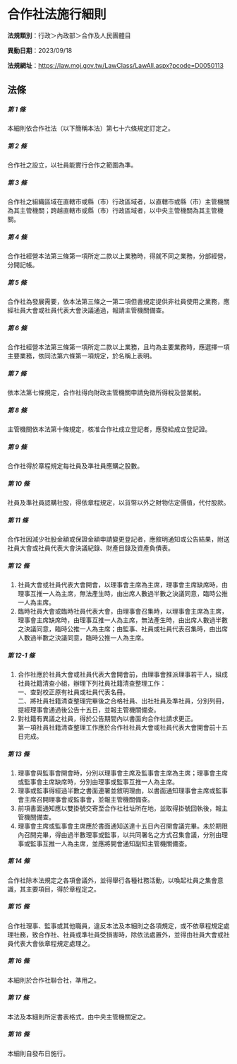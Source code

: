 # 合作社法施行細則

**法規類別**：行政＞內政部＞合作及人民團體目

**異動日期**：2023/09/18  

**法規網址**：https://law.moj.gov.tw/LawClass/LawAll.aspx?pcode=D0050113





## 法條
##### 第 1 條
本細則依合作社法（以下簡稱本法）第七十六條規定訂定之。

##### 第 2 條
合作社之設立，以社員能實行合作之範圍為準。

##### 第 3 條
合作社之組織區域在直轄市或縣（市）行政區域者，以直轄市或縣（市）主管機關為其主管機關；跨越直轄市或縣（市）行政區域者，以中央主管機關為其主管機關。

##### 第 4 條
合作社經營本法第三條第一項所定二款以上業務時，得就不同之業務，分部經營，分開記帳。

##### 第 5 條
合作社為發展需要，依本法第三條之一第二項但書規定提供非社員使用之業務，應經社員大會或社員代表大會決議通過，報請主管機關備查。

##### 第 6 條
合作社經營本法第三條第一項所定二款以上業務，且均為主要業務時，應選擇一項主要業務，依同法第六條第一項規定，於名稱上表明。

##### 第 7 條
依本法第七條規定，合作社得向財政主管機關申請免徵所得稅及營業稅。

##### 第 8 條
主管機關依本法第十條規定，核准合作社成立登記者，應發給成立登記證。

##### 第 9 條
合作社得於章程規定每社員及準社員應購之股數。

##### 第 10 條
社員及準社員認購社股，得依章程規定，以貨幣以外之財物估定價值，代付股款。

##### 第 11 條
合作社因減少社股金額或保證金額申請變更登記者，應敘明通知或公告結果，附送社員大會或社員代表大會決議紀錄、財產目錄及資產負債表。

##### 第 12 條
1. 社員大會或社員代表大會開會，以理事會主席為主席，理事會主席缺席時，由理事互推一人為主席，無法產生時，由出席人數過半數之決議同意，臨時公推一人為主席。
1. 臨時社員大會或臨時社員代表大會，由理事會召集時，以理事會主席為主席，理事會主席缺席時，由理事互推一人為主席，無法產生時，由出席人數過半數之決議同意，臨時公推一人為主席；由監事、社員或社員代表召集時，由出席人數過半數之決議同意，臨時公推一人為主席。

##### 第 12-1 條
1. 合作社應於社員大會或社員代表大會開會前，由理事會推派理事若干人，組成社員社籍清查小組，辦理下列社員社籍清查整理工作：  
一、查對校正原有社員或社員代表名冊。  
二、將社員社籍清查整理完畢後之合格社員、出社社員及準社員，分別列冊，提經理事會通過後公告十五日，並報主管機關備查。
1. 對社籍有異議之社員，得於公告期間內以書面向合作社請求更正。  
第一項社員社籍清查整理工作應於合作社社員大會或社員代表大會開會前十五日完成。

##### 第 13 條
1. 理事會與監事會開會時，分別以理事會主席及監事會主席為主席；理事會主席或監事會主席缺席時，分別由理事或監事互推一人為主席。
1. 理事或監事得經過半數之書面連署並敘明理由，以書面通知理事會主席或監事會主席召開理事會或監事會，並報主管機關備查。
1. 前項書面通知應以雙掛號交寄至合作社社址所在地，並取得掛號回執後，報主管機關備查。
1. 理事會主席或監事會主席應於書面通知送達十五日內召開會議完畢。未於期限內召開完畢，得由過半數理事或監事，以共同署名之方式召集會議，分別由理事或監事互推一人為主席，並應將開會通知副知主管機關備查。

##### 第 14 條
合作社除本法規定之各項會議外，並得舉行各種社務活動，以喚起社員之集會意識，其主要項目，得於章程定之。

##### 第 15 條
合作社理事、監事或其他職員，違反本法及本細則之各項規定，或不依章程規定處理社務，致合作社、社員或準社員受損害時，除依法處置外，並得由社員大會或社員代表大會依章程規定處理之。

##### 第 16 條
本細則於合作社聯合社，準用之。

##### 第 17 條
本法及本細則所定書表格式，由中央主管機關定之。

##### 第 18 條
本細則自發布日施行。


